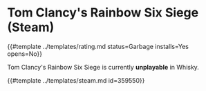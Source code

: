 # Tom Clancy's Rainbow Six Siege (Steam)
<!-- script:Aliases [
    "Rainbow Six Siege Steam",
    "Rainbow Six Siege"
] -->

{{#template ../templates/rating.md status=Garbage installs=Yes opens=No}}

Tom Clancy's Rainbow Six Siege is currently **unplayable** in Whisky.

{{#template ../templates/steam.md id=359550}}
